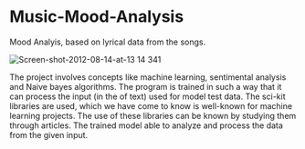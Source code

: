 # Music-Mood-Analysis
Mood Analyis, based on lyrical data from the songs.

![Screen-shot-2012-08-14-at-13 14 341](https://github.com/sindhureddyette/emotion-classification/assets/129210869/77911de4-8fa1-476e-8ad2-5e4e5e077663)


The project involves  concepts like machine learning, sentimental analysis and Naive bayes algorithms. The program is trained in such a way that it can process the input (in the of text) used for model test data. The sci-kit libraries are used, which we have come to know is well-known for machine learning projects. The use of these libraries can be known by studying them through articles. The trained model able to analyze and process the data from the given input.
